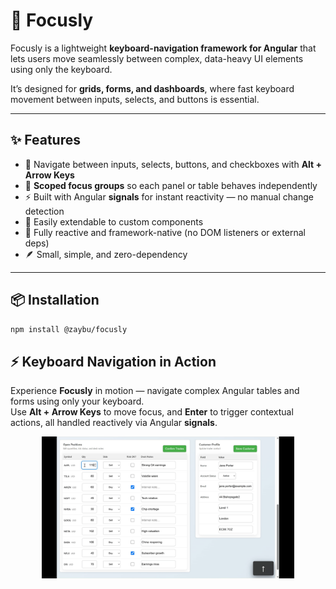 # 🧩 Focusly

Focusly is a lightweight **keyboard-navigation framework for Angular** that lets users move seamlessly between complex, data-heavy UI elements using only the keyboard.

It’s designed for **grids, forms, and dashboards**, where fast keyboard movement between inputs, selects, and buttons is essential.

---

## ✨ Features

- 🚀 Navigate between inputs, selects, buttons, and checkboxes with **Alt + Arrow Keys**
- 🎯 **Scoped focus groups** so each panel or table behaves independently
- ⚡ Built with Angular **signals** for instant reactivity — no manual change detection
- 🧠 Easily extendable to custom components
- 🔄 Fully reactive and framework-native (no DOM listeners or external deps)
- 🪶 Small, simple, and zero-dependency

---

## 📦 Installation

```bash
npm install @zaybu/focusly
```


## ⚡ Keyboard Navigation in Action

Experience **Focusly** in motion — navigate complex Angular tables and forms 
using only your keyboard.  
Use **Alt + Arrow Keys** to move focus, and **Enter** to trigger contextual actions, 
all handled reactively via Angular **signals**.

<p align="center">
  <img src="./docs/focusly-demo.gif" alt="Focusly demo" width="80%"/>
</p>
